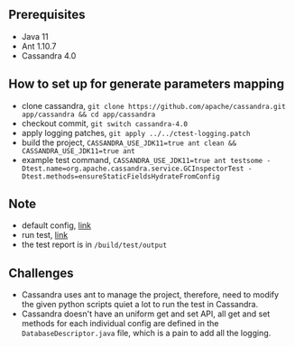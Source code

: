 ## Prerequisites
- Java 11
- Ant 1.10.7
- Cassandra 4.0

## How to set up for generate parameters mapping
- clone cassandra, `git clone https://github.com/apache/cassandra.git app/cassandra && cd app/cassandra`
- checkout commit, `git switch cassandra-4.0`
- apply logging patches, `git apply ../../ctest-logging.patch`
- build the project, `CASSANDRA_USE_JDK11=true ant clean && CASSANDRA_USE_JDK11=true ant`
- example test command, `CASSANDRA_USE_JDK11=true ant testsome -Dtest.name=org.apache.cassandra.service.GCInspectorTest -Dtest.methods=ensureStaticFieldsHydrateFromConfig`

## Note
- default config, [link](https://cassandra.apache.org/doc/latest/cassandra/getting_started/configuring.html)
- run test, [link](https://cassandra.apache.org/_/development/testing.html)
- the test report is in `/build/test/output`

## Challenges
- Cassandra uses ant to manage the project, therefore, need to modify the given python scripts quiet a lot to run the test in Cassandra.
- Cassandra doesn't have an uniform get and set API, all get and set methods for each individual config are defined in the `DatabaseDescriptor.java` file, which is a pain to add all the logging.